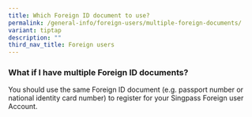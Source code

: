```yaml
---
title: Which Foreign ID document to use?
permalink: /general-info/foreign-users/multiple-foreign-documents/
variant: tiptap
description: ""
third_nav_title: Foreign users
---
```

<h3>What if I have multiple Foreign ID documents?</h3>
<p>You should use the same Foreign ID document (e.g. passport number or national
identity card number) to register for your Singpass Foreign user Account.</p>